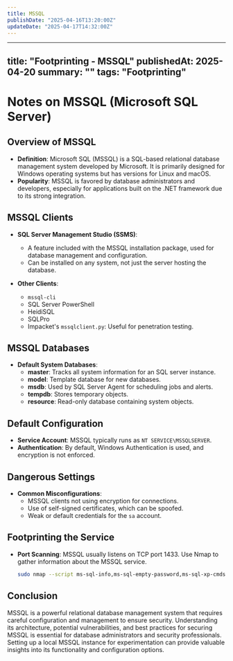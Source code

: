 ```yaml
---
title: MSSQL
publishDate: "2025-04-16T13:20:00Z"
updateDate: "2025-04-17T14:32:00Z"
---
```


---
title: "Footprinting - MSSQL"
publishedAt: 2025-04-20
summary: ""
tags: "Footprinting"
---

# Notes on MSSQL (Microsoft SQL Server)

## Overview of MSSQL

- **Definition**: Microsoft SQL (MSSQL) is a SQL-based relational database management system developed by Microsoft. It is primarily designed for Windows operating systems but has versions for Linux and macOS.
- **Popularity**: MSSQL is favored by database administrators and developers, especially for applications built on the .NET framework due to its strong integration.

## MSSQL Clients

- **SQL Server Management Studio (SSMS)**: 
  - A feature included with the MSSQL installation package, used for database management and configuration.
  - Can be installed on any system, not just the server hosting the database.

- **Other Clients**:
  - `mssql-cli`
  - SQL Server PowerShell
  - HeidiSQL
  - SQLPro
  - Impacket's `mssqlclient.py`: Useful for penetration testing.

## MSSQL Databases

- **Default System Databases**:
  - **master**: Tracks all system information for an SQL server instance.
  - **model**: Template database for new databases.
  - **msdb**: Used by SQL Server Agent for scheduling jobs and alerts.
  - **tempdb**: Stores temporary objects.
  - **resource**: Read-only database containing system objects.

## Default Configuration

- **Service Account**: MSSQL typically runs as `NT SERVICE\MSSQLSERVER`.
- **Authentication**: By default, Windows Authentication is used, and encryption is not enforced.

## Dangerous Settings

- **Common Misconfigurations**:
  - MSSQL clients not using encryption for connections.
  - Use of self-signed certificates, which can be spoofed.
  - Weak or default credentials for the `sa` account.

## Footprinting the Service

- **Port Scanning**: MSSQL usually listens on TCP port 1433. Use Nmap to gather information about the MSSQL service.
  ```bash
  sudo nmap --script ms-sql-info,ms-sql-empty-password,ms-sql-xp-cmdshell -p 1433 10.129.201.248


## Conclusion
MSSQL is a powerful relational database management system that requires careful configuration and management to ensure security. Understanding its architecture, potential vulnerabilities, and best practices for securing MSSQL is essential for database administrators and security professionals. Setting up a local MSSQL instance for experimentation can provide valuable insights into its functionality and configuration options.